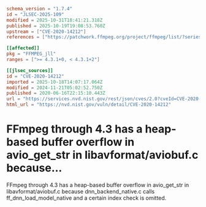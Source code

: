 ```toml
schema_version = "1.7.4"
id = "JLSEC-2025-109"
modified = 2025-10-31T18:41:21.318Z
published = 2025-10-19T19:08:53.760Z
upstream = ["CVE-2020-14212"]
references = ["https://patchwork.ffmpeg.org/project/ffmpeg/list/?series=1463", "https://security.gentoo.org/glsa/202007-58", "https://trac.ffmpeg.org/ticket/8716", "https://patchwork.ffmpeg.org/project/ffmpeg/list/?series=1463", "https://security.gentoo.org/glsa/202007-58", "https://trac.ffmpeg.org/ticket/8716"]

[[affected]]
pkg = "FFMPEG_jll"
ranges = [">= 4.3.1+0, < 4.3.1+2"]

[[jlsec_sources]]
id = "CVE-2020-14212"
imported = 2025-10-18T14:07:17.064Z
modified = 2024-11-21T05:02:52.750Z
published = 2020-06-16T22:15:10.443Z
url = "https://services.nvd.nist.gov/rest/json/cves/2.0?cveId=CVE-2020-14212"
html_url = "https://nvd.nist.gov/vuln/detail/CVE-2020-14212"
```

# FFmpeg through 4.3 has a heap-based buffer overflow in avio_get_str in libavformat/aviobuf.c because...

FFmpeg through 4.3 has a heap-based buffer overflow in avio_get_str in libavformat/aviobuf.c because dnn_backend_native.c calls ff_dnn_load_model_native and a certain index check is omitted.

